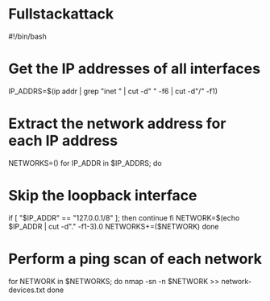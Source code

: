 # Fullstackattack

#!/bin/bash
# Get the IP addresses of all interfaces
IP_ADDRS=$(ip addr | grep "inet " | cut -d" " -f6 | cut -d"/" -f1)
# Extract the network address for each IP address
NETWORKS=()
for IP_ADDR in $IP_ADDRS; do
  # Skip the loopback interface
  if [ "$IP_ADDR" == "127.0.0.1/8" ]; then
    continue
  fi
  NETWORK=$(echo $IP_ADDR | cut -d"." -f1-3).0
  NETWORKS+=($NETWORK)
done
# Perform a ping scan of each network
for NETWORK in $NETWORKS; do
  nmap -sn -n $NETWORK >> network-devices.txt
done
